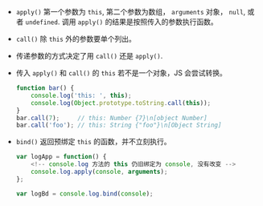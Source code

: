 - `apply()` 第一个参数为 `this`, 第二个参数为数组， `arguments` 对象， `null`, 或者 `undefined`. 调用 `apply()` 的结果是按照传入的参数执行函数。
<!-- - The `apply()` method accepts 2 arguments: the value of `this` inside the function and an array of arguments. This second argument may be an instance of `Array`, the `arguments` object, or *`null`* or *`undefined`* if no arguments should be provided. The return value is the result of calling the function with the specified `this` value and arguments. -->
- `call()` 除 `this` 外的参数要单个列出。
<!-- - The `call()` method exhibits the same behavior as `apply()`, but arguments are passed to it individually. Using `call()` arguments must be **enumerated specifically**. --> 
- 传递参数的方式决定了用 `call()` 还是 `apply()`.
- 传入 `apply()` 和 `call()` 的 `this` 若不是一个对象，JS 会尝试转换。

    ```javascript
    function bar() {
        console.log('this: ', this);
        console.log(Object.prototype.toString.call(this));
    }
    bar.call(7);     // this: Number {7}\n[object Number]
    bar.call('foo'); // this: String {"foo"}\n[Object String]
    ```

<!-- - With `call` and `apply`, if the value passed as `this` is not an object, an attempt will be made to convert it to an object using the internal `ToObject` operation (**boxed**). So if the value passed is a primitive like `7` or `"foo"`, it will be converted to an `Object` using the related constructor, so the primitive number `7` is converted to an object as if by `new Number(7)` and the string `"foo"` to an object as if by `new String("foo")`, e.g. -->
- `bind()` 返回预绑定 `this` 的函数，并不立刻执行。

    ```javascript
    var logApp = function() {
        <!-- console.log 方法的 this 仍旧绑定为 console, 没有改变 -->
        console.log.apply(console, arguments);
    };

    var logBd = console.log.bind(console);
    ```
    
<!-- - Contrary to `apply()` and `call()` methods, which invokes the function right away, the `bind()` method only ***returns a new function*** that it supposed to be invoked later with a pre-configured `this`. -->
